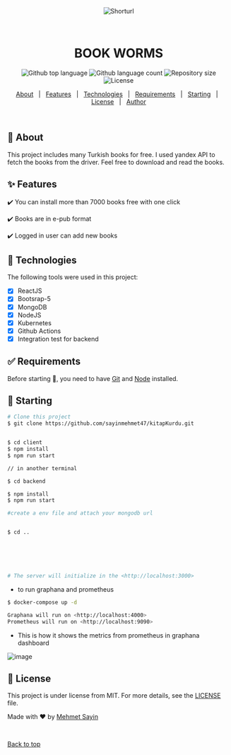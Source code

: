 <div align="center" id="top"> 
  <img src="./.github/app.gif" alt="Shorturl" />

&#xa0;

  <!-- <a href="https://shorturl.netlify.app">Demo</a> -->
</div>

<h1 align="center">BOOK WORMS</h1>

<p align="center">
  <img alt="Github top language" src="https://img.shields.io/github/languages/top/{{YOUR_GITHUB_USERNAME}}/shorturl?color=56BEB8">

  <img alt="Github language count" src="https://img.shields.io/github/languages/count/{{YOUR_GITHUB_USERNAME}}/shorturl?color=56BEB8">

  <img alt="Repository size" src="https://img.shields.io/github/repo-size/{{YOUR_GITHUB_USERNAME}}/shorturl?color=56BEB8">

  <img alt="License" src="https://img.shields.io/github/license/{{YOUR_GITHUB_USERNAME}}/shorturl?color=56BEB8">

  <!-- <img alt="Github issues" src="https://img.shields.io/github/issues/{{YOUR_GITHUB_USERNAME}}/shorturl?color=56BEB8" /> -->

  <!-- <img alt="Github forks" src="https://img.shields.io/github/forks/{{YOUR_GITHUB_USERNAME}}/shorturl?color=56BEB8" /> -->

  <!-- <img alt="Github stars" src="https://img.shields.io/github/stars/{{YOUR_GITHUB_USERNAME}}/shorturl?color=56BEB8" /> -->
</p>

<!-- Status -->

<!-- <h4 align="center">
	🚧  Shorturl 🚀 Under construction...  🚧
</h4>

<hr> -->

<p align="center">
  <a href="#dart-about">About</a> &#xa0; | &#xa0; 
  <a href="#sparkles-features">Features</a> &#xa0; | &#xa0;
  <a href="#rocket-technologies">Technologies</a> &#xa0; | &#xa0;
  <a href="#white_check_mark-requirements">Requirements</a> &#xa0; | &#xa0;
  <a href="#checkered_flag-starting">Starting</a> &#xa0; | &#xa0;
  <a href="#memo-license">License</a> &#xa0; | &#xa0;
  <a href="https://github.com/sayinmehmet47" target="_blank">Author</a>
</p>

<br>

## :dart: About

This project includes many Turkish books for free. I used yandex API to fetch the books from the driver. Feel free to download and read the books.

## :sparkles: Features

:heavy_check_mark: You can install more than 7000 books free with one click

:heavy_check_mark: Books are in e-pub format

:heavy_check_mark: Logged in user can add new books

## :rocket: Technologies

The following tools were used in this project:

- [x] ReactJS
- [x] Bootsrap-5
- [x] MongoDB
- [x] NodeJS
- [x] Kubernetes
- [x] Github Actions
- [x] Integration test for backend

## :white_check_mark: Requirements

Before starting :checkered_flag:, you need to have [Git](https://git-scm.com) and [Node](https://nodejs.org/en/) installed.

## :checkered_flag: Starting

```bash
# Clone this project
$ git clone https://github.com/sayinmehmet47/kitapKurdu.git


$ cd client
$ npm install
$ npm run start

// in another terminal

$ cd backend

$ npm install
$ npm run start

#create a env file and attach your mongodb url


$ cd ..






# The server will initialize in the <http://localhost:3000>
```

- to run graphana and prometheus

```bash
$ docker-compose up -d

Graphana will run on <http://localhost:4000>
Prometheus will run on <http://localhost:9090>

```
- This is how it shows the metrics from prometheus in graphana dashboard

![image](https://github.com/sayinmehmet47/kitapKurdu/assets/75525090/9ead309b-e96b-4306-88e9-61608b20f736)


## :memo: License

This project is under license from MIT. For more details, see the [LICENSE](LICENSE.md) file.

Made with :heart: by <a href="https://github.com/sayinmehmet47" target="_blank">Mehmet Sayin</a>

&#xa0;

<a href="#top">Back to top</a>
